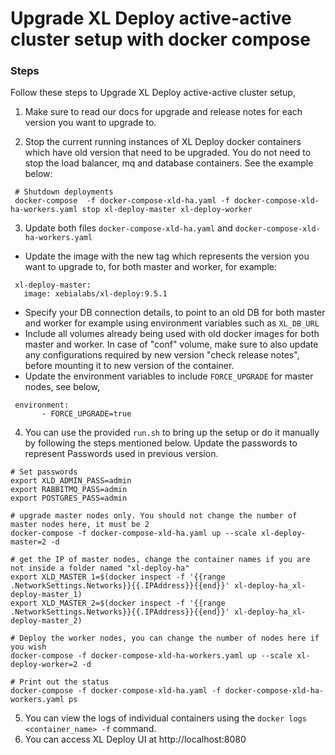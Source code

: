 # Upgrade XL Deploy active-active cluster setup with docker compose

### Steps

Follow these steps to Upgrade XL Deploy active-active cluster setup,

1. Make sure to read our docs for upgrade and release notes for each version you want to upgrade to.

2. Stop the current running instances of XL Deploy docker containers which have old version that need to be upgraded. You do not need to stop the load balancer, mq and database containers. See the example below:
  ```shell
   # Shutdown deployments
   docker-compose  -f docker-compose-xld-ha.yaml -f docker-compose-xld-ha-workers.yaml stop xl-deploy-master xl-deploy-worker
  ```
3. Update both files `docker-compose-xld-ha.yaml` and `docker-compose-xld-ha-workers.yaml`

  * Update the image with the new tag which represents the version you want to upgrade to, for both master and worker, for example:
  ```shell
   xl-deploy-master:
     image: xebialabs/xl-deploy:9.5.1
  ```
  * Specify your DB connection details, to point to an old DB for both master and worker for example using environment variables such as `XL_DB_URL`
  * Include all volumes already being used with old docker images for both master and worker. In case of "conf" volume, make sure to also update any configurations required by new version "check release notes", before mounting it to new version of the container.
  * Update the environment variables to include `FORCE_UPGRADE` for  master nodes,  see below,
  ```shell
   environment:
         - FORCE_UPGRADE=true
  ```
4. You can use the provided `run.sh` to bring up the setup or do it manually by following the steps mentioned below. Update the passwords to represent Passwords used in previous version.

```shell
# Set passwords
export XLD_ADMIN_PASS=admin
export RABBITMQ_PASS=admin
export POSTGRES_PASS=admin

# upgrade master nodes only. You should not change the number of master nodes here, it must be 2
docker-compose -f docker-compose-xld-ha.yaml up --scale xl-deploy-master=2 -d

# get the IP of master nodes, change the container names if you are not inside a folder named "xl-deploy-ha"
export XLD_MASTER_1=$(docker inspect -f '{{range .NetworkSettings.Networks}}{{.IPAddress}}{{end}}' xl-deploy-ha_xl-deploy-master_1)
export XLD_MASTER_2=$(docker inspect -f '{{range .NetworkSettings.Networks}}{{.IPAddress}}{{end}}' xl-deploy-ha_xl-deploy-master_2)

# Deploy the worker nodes, you can change the number of nodes here if you wish
docker-compose -f docker-compose-xld-ha-workers.yaml up --scale xl-deploy-worker=2 -d

# Print out the status
docker-compose -f docker-compose-xld-ha.yaml -f docker-compose-xld-ha-workers.yaml ps
```

5. You can view the logs of individual containers using the `docker logs <container_name> -f` command.
6. You can access XL Deploy UI at http://localhost:8080
